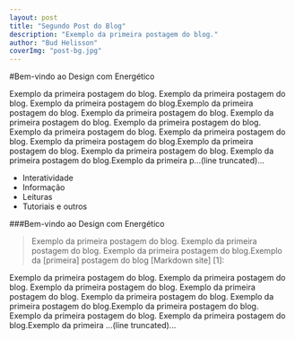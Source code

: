```yaml
---
layout: post
title: "Segundo Post do Blog"
description: "Exemplo da primeira postagem do blog."
author: "Bud Helisson"
coverImg: "post-bg.jpg"
---
```



#Bem-vindo ao Design com Energético

Exemplo da primeira postagem do blog. Exemplo da primeira postagem do blog. Exemplo da primeira postagem do blog.Exemplo da primeira postagem do blog. Exemplo da primeira postagem do blog. Exemplo da primeira postagem do blog. Exemplo da primeira postagem do blog. Exemplo da primeira postagem do blog. Exemplo da primeira postagem do blog. Exemplo da primeira postagem do blog.Exemplo da primeira postagem do blog. Exemplo da primeira postagem do blog. Exemplo da primeira postagem do blog.Exemplo da primeira p...(line truncated)...

- Interatividade
- Informação
- Leituras
- Tutoriais e outros

###Bem-vindo ao Design com Energético
>Exemplo da primeira postagem do blog. Exemplo da primeira postagem do blog. Exemplo da primeira postagem do blog.Exemplo da [primeira] postagem do blog [Markdown site] [1]: 

Exemplo da primeira postagem do blog. Exemplo da primeira postagem do blog. Exemplo da primeira postagem do blog. Exemplo da primeira postagem do blog. Exemplo da primeira postagem do blog. Exemplo da primeira postagem do blog.Exemplo da primeira postagem do blog. Exemplo da primeira postagem do blog. Exemplo da primeira postagem do blog.Exemplo da primeira ...(line truncated)...